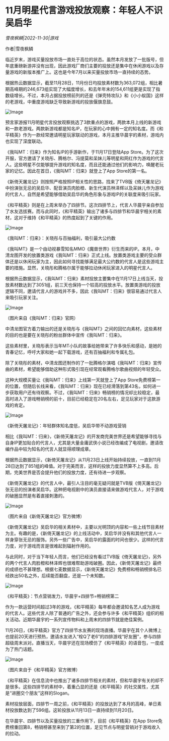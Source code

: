 # 11月明星代言游戏投放观察：年轻人不识吴启华

*雪夜枫鳞|2022-11-30|游戏*

作者|雪夜枫鳞

临近岁末，游戏买量投放市场一直处于高位的状态。虽然本月发放了一批版号，但年底重磅新游并没有出现，因此游戏厂商们主要的投放还是集中在休闲游戏以及存量游戏的新版本推广上。这也是今年7月以来买量投放市场一直持续的态势。

根据热云数据显示，截至11月28日，11月份日均投放素材数为363,072组，相比暑期高峰期的246,673组实现了大幅度增长，和去年年末的154,611组更是实现了指数级增长。不过，本月占据投放榜前列的还是《弹壳特攻队》和《小小蚁国》这样的老游戏，中重度游戏缺乏导致新游戏的投放偃旗息鼓。

![Image](https://p9.toutiaoimg.com/img/tos-cn-i-qvj2lq49k0/a6c2462c8ee7443da0bf7c5265e73a12~tplv-tt-shrink:640:0.image)

预言家游报11月明星代言投放观察挑选了3款重点的游戏，两款本月上线的新游戏和一款老游戏。两款新游戏都是知名IP，在玩家的心中拥有一定的知名度。而《和平精英》作为一款经常邀请明星玩家联动的游戏，本月主推华晨宇的素材，游戏内也实现了深度联动。

《我叫MT：归来》作为知名IP的手游新作，于11月17日登陆App Store。为了这次开服，官方邀请了关晓彤、腾格尔、冯提莫和呆妹儿等明星和网红作为游戏的代言人。这些明星不仅能够提升游戏的知名度，而且还能通过他们的影响力，唤醒老玩家的记忆。因此在首日，《我叫MT：归来》就登上了App Store的第一名。

《新倚天屠龙记》则按照严格按照IP相关性的思路，找来了TVB版《倚天屠龙记》中扮演张无忌的吴启华、配音演员肉脸橙、新生代演员林泽辉以及呆妹儿作为游戏的代言人，自然是希望能够借助吴启华的角色形象与游戏IP的关联度来吸引玩家。

《和平精英》则是在上周末举办了四排节。这次四排节上，代言人华晨宇亲自参加了水友选拔赛。而与此同时，《和平精英》输出了诸多与四排节和华晨宇相关的素材，这对于维持《和平精英》的热度起到了关键的作用。

![Image](https://p26.toutiaoimg.com/img/tos-cn-i-qvj2lq49k0/cefeb77119c34bd28242e1ff6db5f6b1~tplv-tt-shrink:640:0.image)

《我叫MT：归来》：关晓彤与百抽福利，吸引最大公约数

《我叫MT》是一个由动视暴雪知名MMO《魔兽世界》衍生而来的IP。本月，中清龙图开发的放置类游戏《我叫MT：归来》正式上线。放置类游戏主要的受众群体还是以休闲玩家为主，因此如何寻找能够满足最大公约数的代言人是这些游戏主要的措施。显然，关晓彤和腾格尔属于能够拉动休闲玩家进入的明星代言人。

根据热云数据显示，《我叫MT：归来》素材投放主要集中在11月17日上线当天，投放素材数达到了3051组，前三天也保持一个较高的投放水平。放置类游戏的投放逻辑不同，邀请代言人的游戏并不多，因此《我叫MT：归来》很容易通过代言人来吸引玩家关注。

![Image](https://p9.toutiaoimg.com/img/tos-cn-i-qvj2lq49k0/e4e6adc9311c47e7804f277a98f72a76~tplv-tt-shrink:640:0.image)

（图片来自《我叫MT：归来》官网）

中清龙图官方着力输出的还是关晓彤与《我叫MT》之间的回忆向素材，这些素材的目的也是要在关晓彤的粉丝群体中宣传《我叫MT：归来》。

这些素材里，关晓彤表示当年MT小队的故事给她带来了许多快乐和感动，是她的青春记忆，呼吁大家和她一起下载游戏，还有百抽福利和专属礼包。

除了关晓彤的素材，中清龙图还制作的了一批腾格尔演唱《我叫MT：归来》宣传曲的素材，希望能够借助这种形式吸引现在经常观看腾格尔歌曲视频的年轻受众。

这种大规模买量让《我叫MT：归来》上线第一天就登上了App Store免费榜第一的位置，但随后长线来看，《我叫MT：归来》现在已经滑落到第43名，如何进一步获取用户还有待观察。不过，《我叫MT：归来》畅销榜的情况却比较稳定，最高时进入了游戏畅销榜的前十，目前已经稳定在20名左右，足见玩家对于这款游戏的肯定。

![Image](https://p6.toutiaoimg.com/img/tos-cn-i-qvj2lq49k0/ae700637dfdf416fbb857d3a474dda97~tplv-tt-shrink:640:0.image)

《新倚天屠龙记》：年轻群体知名度低，吴启华带不动游戏营销

相比《我叫MT：归来》，《新倚天屠龙记》的开发商完美世界还是希望能够寻找与自身IP更加贴合的代言人，尤其是大量金庸武侠小说已经改编成了电视剧，邀请改编作品中较为知名的代言人就显得顺理成章。

根据热云数据显示，《新倚天屠龙记》从11月23日上线开始持续投放，一直到11月28日达到了851组的峰值。对于完美而言，这样的投放力度显然算不上多高。后期，完美世界是否会提升他们的投放力度，还有待进一步观察。

《新倚天屠龙记》的代言人中，最引人注目的毫无疑问就是TVB版《倚天屠龙记》张无忌的扮演者吴启华。这种把电视剧中的演员直接请来做游戏代言人，对于游戏的破圈显然是有着直接刺激的。

![Image](https://p9.toutiaoimg.com/img/tos-cn-i-qvj2lq49k0/4545fbc0c2f14fd281e04986bd41437b~tplv-tt-shrink:640:0.image)

（图片来自《新倚天屠龙记》官方微博）

《新倚天屠龙记》吴启华的相关素材中，主要以光明顶的内容和一些上线节目素材为主。有趣的是，《新倚天屠龙记》的上线活动中，吴启华并没有和其他代言人一样身穿张无忌的服饰。另外一些广告中，吴启华的露面的时间也很少。这样的代言力度，对于游戏而言是很难起到辐射作用的。

与此同时，对于当下年轻人而言，他们已经没有看过TVB版《倚天屠龙记》，另外的两个代言人肉脸橙和林泽辉也很难帮助游戏破圈。因此，《新倚天屠龙记》最终的成绩也不甚理想。根据七麦数据显示，《新倚天屠龙记》免费榜和畅销榜排名已经跌出50名之外，后续能否翻盘，还是一个未知数。

![Image](https://p3.toutiaoimg.com/img/tos-cn-i-qvj2lq49k0/8bc9b47b98c742aabcdee84999883bd2~tplv-tt-shrink:640:0.image)

《和平精英》：节点营销发力，华晨宇+四排节=畅销榜第二

作为一款运营时间超过3年的游戏，《和平精英》每年都会邀请知名艺人成为游戏的代言人。这些代言人除了普通的广告之外，还会参与许多《和平精英》组织的相关活动。近期华晨宇的一系列宣传物料和上周末的四排节就是绝佳案例。

11月26日，《和平精英》官方了四排节水友赛的现场直播。华晨宇在其个人微博上也提前20天进行预热，邀请水友进入“栓Q了老6”的四排游戏“好友圈”，参与四排超级周末派对。直播当天，华晨宇还在现场模仿了《和平精英》的语音包，一度成为了热门话题。

![Image](https://p3.toutiaoimg.com/img/tos-cn-i-qvj2lq49k0/807fbbfd6f9b4858a476be4d7c9e0007~tplv-tt-shrink:640:0.image)

（图片来自于《和平精英》官方微博）

《和平精英》在信息流中也推出了诸多四排节相关的素材，但和华晨宇有关的却不是很多。这些四排节的素材中，着重凸显的还是《和平精英》的社交属性，尤其是“进圈交个朋友”这样的Slogan。

素材投放层面，四排节一周之前，《和平精英》的投放达到了本月的高峰，单日素材投放数达到了596组。这轮投放从11月13日一直持续到11月20日。

在华晨宇、四排节以及买量投放的三重作用下，目前《和平精英》在App Store免费榜重回第8，畅销榜甚至来到了第2的位置，足见节点与明星营销对于游戏收入的拉动。


